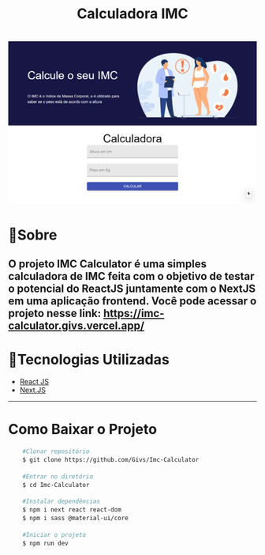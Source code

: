 <h1 align="center"> 
    Calculadora IMC
</h1>

<h1>
    <img src="public/screencapture-localhost-3000-2020-10-08-21_12_14.png">
</h1>



# 📖Sobre
O projeto **IMC Calculator** é uma simples calculadora de IMC feita com o objetivo de testar o potencial do ReactJS juntamente com o NextJS em uma aplicação frontend.
Você pode acessar o projeto nesse link: https://imc-calculator.givs.vercel.app/
---

# 🚀Tecnologias Utilizadas 
- [React JS](https://pt-br.reactjs.org/)
- [Next.JS](https://nextjs.org/)

---

# Como Baixar o Projeto

``` bash
    #Clonar repositório 
    $ git clone https://github.com/Givs/Imc-Calculator

    #Entrar no diretório
    $ cd Imc-Calculator

    #Instalar dependências
    $ npm i next react react-dom 
    $ npm i sass @material-ui/core

    #Iniciar o projeto
    $ npm run dev 
```
